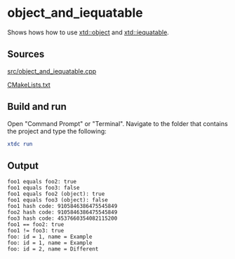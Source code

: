 # object_and_iequatable

Shows hows how to use [xtd::object](https://gammasoft71.github.io/xtd/reference_guides/latest/classxtd_1_1object.html) and [xtd::iequatable](https://gammasoft71.github.io/xtd/reference_guides/latest/classxtd_1_1iequatable.html).

## Sources

[src/object_and_iequatable.cpp](src/object_and_iequatable.cpp)

[CMakeLists.txt](CMakeLists.txt)

## Build and run

Open "Command Prompt" or "Terminal". Navigate to the folder that contains the project and type the following:

```cmake
xtdc run
```

## Output

```
foo1 equals foo2: true
foo1 equals foo3: false
foo1 equals foo2 (object): true
foo1 equals foo3 (object): false
foo1 hash code: 9105846386475545849
foo2 hash code: 9105846386475545849
foo3 hash code: 4537660354082115200
foo1 == foo2: true
foo1 != foo3: true
foo: id = 1, name = Example
foo: id = 1, name = Example
foo: id = 2, name = Different
```
